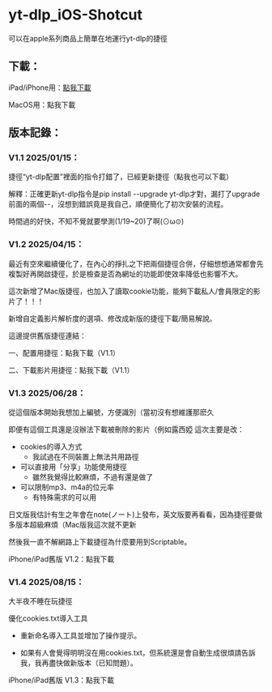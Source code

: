 # yt-dlp_iOS-Shotcut
可以在apple系列商品上簡單在地運行yt-dlp的捷徑

## 下載：

iPad/iPhone用：[點我下載](https://github.com/koko0221/yt-dlp_iOS-Shotcut/raw/refs/heads/main/yt-dlp%E6%8D%B7%E5%BE%91.shortcut)

MacOS用：點我下載

## 版本記錄：

### V1.1 2025/01/15：

捷徑“yt-dlp配置”裡面的指令打錯了，已經更新捷徑（點我也可以下載）

解釋：正確更新yt-dlp指令是pip install --upgrade yt-dlp才對，漏打了upgrade前面的兩個--，沒想到錯誤竟是我自己，順便簡化了初次安裝的流程。

時間過的好快，不知不覺就要學測(1/19~20)了啊(⊙ω⊙)

### V1.2 2025/04/15：

最近有空來繼續優化了，在內心的掙扎之下把兩個捷徑合併，仔細想想通常都會先複製好再開啟捷徑，於是檢查是否為網址的功能即使效率降低也影響不大。

這次新增了Mac版捷徑，也加入了讀取cookie功能，能夠下載私人/會員限定的影片了！！！

新增自定義影片解析度的選項、修改成新版的捷徑下載/簡易解說。

這邊提供舊版捷徑連結：

一、配置用捷徑：點我下載（V1.1）

二、下載影片用捷徑：點我下載（V1.1）

### V1.3 2025/06/28：

從這個版本開始我想加上編號，方便識別（當初沒有想維護那麽久

即便有這個工具還是沒辦法下載被刪除的影片（例如露西婭
這次主要是改：

- cookies的導入方式
    - 我試過在不同裝置上無法共用路徑
- 可以直接用「分享」功能使用捷徑
    - 雖然我覺得比較麻煩，不過有還是做了
- 可以限制mp3、m4a的位元率
    - 有特殊需求的可以用
 
日文版我估計有生之年會在note(ノート)上發布，英文版要再看看，因為捷徑要做多版本超級麻煩（Mac版我這次就不更新

然後我一直不解網路上下載捷徑為什麼要用到Scriptable。

iPhone/iPad舊版 V1.2：點我下載

### V1.4 2025/08/15：

大半夜不睡在玩捷徑

優化cookies.txt導入工具

 - 重新命名導入工具並增加了操作提示。
* 如果有人會覺得明明沒在用cookies.txt，但系統還是會自動生成很煩請告訴我，我再盡快做新版本（已知問題）。

iPhone/iPad舊版 V1.3：點我下載
